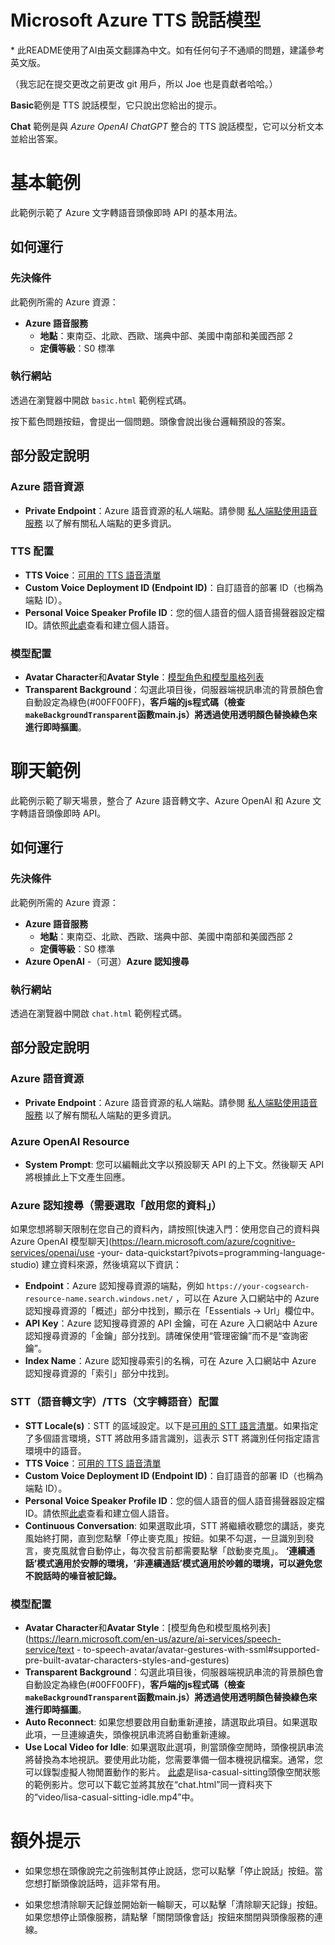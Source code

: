 # Microsoft Azure TTS 說話模型

\* 此README使用了AI由英文翻譯為中文。如有任何句子不通順的問題，建議參考英文版。

（我忘記在提交更改之前更改 git 用戶，所以 Joe 也是貢獻者哈哈。）

**Basic**範例是 TTS 說話模型，它只說出您給出的提示。

**Chat** 範例是與 *Azure OpenAI ChatGPT* 整合的 TTS 說話模型，它可以分析文本並給出答案。

# 基本範例

此範例示範了 Azure 文字轉語音頭像即時 API 的基本用法。

## 如何運行

### 先決條件
此範例所需的 Azure 資源：
- **Azure 語音服務**
  - **地點**：東南亞、北歐、西歐、瑞典中部、美國中南部和美國西部 2
  - **定價等級**：S0 標準
    
### 執行網站
透過在瀏覽器中開啟 `basic.html` 範例程式碼。

按下藍色問題按鈕，會提出一個問題。頭像會說出後台邏輯預設的答案。

## 部分設定說明

### Azure 語音資源
- **Private Endpoint**：Azure 語音資源的私人端點。請參閱 [私人端點使用語音服務](https://learn.microsoft.com/azure/ai-services/speech-service/speech-services-private-link) 以了解有關私人端點的更多資訊。
  
### TTS 配置
- **TTS Voice**：[可用的 TTS 語音清單](https://learn.microsoft.com/azure/ai-services/speech-service/language-support?tabs=tts#supported-languages)
- **Custom Voice Deployment ID (Endpoint ID)**：自訂語音的部署 ID（也稱為端點 ID）。
- **Personal Voice Speaker Profile ID**：您的個人語音的個人語音揚聲器設定檔 ID。請依照[此處](https://learn.microsoft.com/azure/ai-services/speech-service/personal-voice-overview)查看和建立個人語音。

### 模型配置
- **Avatar Character**和**Avatar Style**：[模型角色和模型風格列表](https://learn.microsoft.com/en-us/azure/ai-services/speech-service/text-to-speech-avatar/avatar-gestures-with-ssml#supported-pre-built-avatar-characters-styles-and-gestures)
- **Transparent Background**：勾選此項目後，伺服器端視訊串流的背景顏色會自動設定為綠色(#00FF00FF)，**客戶端的js程式碼（檢查`makeBackgroundTransparent`函數main.js）將透過使用透明顏色替換綠色來進行即時摳圖**。


# 聊天範例

此範例示範了聊天場景，整合了 Azure 語音轉文字、Azure OpenAI 和 Azure 文字轉語音頭像即時 API。

## 如何運行

### 先決條件
此範例所需的 Azure 資源：
- **Azure 語音服務**
  - **地點**：東南亞、北歐、西歐、瑞典中部、美國中南部和美國西部 2
  - **定價等級**：S0 標準
- **Azure OpenAI**
-（可選）**Azure 認知搜尋**

### 執行網站
透過在瀏覽器中開啟 `chat.html` 範例程式碼。

## 部分設定說明

### Azure 語音資源
- **Private Endpoint**：Azure 語音資源的私人端點。請參閱 [私人端點使用語音服務](https://learn.microsoft.com/azure/ai-services/speech-service/speech-services-private-link) 以了解有關私人端點的更多資訊。
  
### Azure OpenAI Resource
 - **System Prompt**: 您可以編輯此文字以預設聊天 API 的上下文。然後聊天 API 將根據此上下文產生回應。

### Azure 認知搜尋（需要選取「啟用您的資料」）
如果您想將聊天限制在您自己的資料內，請按照[快速入門：使用您自己的資料與Azure OpenAI 模型聊天](https://learn.microsoft.com/azure/cognitive-services/openai/use -your- data-quickstart?pivots=programming-language-studio) 建立資料來源，然後填寫以下資訊：
 - **Endpoint**：Azure 認知搜尋資源的端點，例如 `https://your-cogsearch-resource-name.search.windows.net/` ，可以在 Azure 入口網站中的 Azure 認知搜尋資源的「概述」部分中找到，顯示在「Essentials -> Url」欄位中。
 - **API Key**：Azure 認知搜尋資源的 API 金鑰，可在 Azure 入口網站中 Azure 認知搜尋資源的「金鑰」部分找到。請確保使用“管理密鑰”而不是“查詢密鑰”。
 - **Index Name**：Azure 認知搜尋索引的名稱，可在 Azure 入口網站中 Azure 認知搜尋資源的「索引」部分中找到。

### STT（語音轉文字）/TTS（文字轉語音）配置
- **STT Locale(s)**：STT 的區域設定。以下是[可用的 STT 語言清單](https://learn.microsoft.com/azure/ai-services/speech-service/language-support?tabs=stt#supported-languages)。如果指定了多個語言環境，STT 將啟用多語言識別，這表示 STT 將識別任何指定語言環境中的語音。
- **TTS Voice**：[可用的 TTS 語音清單](https://learn.microsoft.com/azure/ai-services/speech-service/language-support?tabs=tts#supported-languages)
- **Custom Voice Deployment ID (Endpoint ID)**：自訂語音的部署 ID（也稱為端點 ID）。
- **Personal Voice Speaker Profile ID**：您的個人語音的個人語音揚聲器設定檔 ID。請依照[此處](https://learn.microsoft.com/azure/ai-services/speech-service/personal-voice-overview)查看和建立個人語音。
- **Continuous Conversation**: 如果選取此項，STT 將繼續收聽您的講話，麥克風始終打開，直到您點擊「停止麥克風」按鈕。如果不勾選，一旦識別到發言，麥克風就會自動停止，每次發言前都需要點擊「啟動麥克風」。 **‘連續通話’模式適用於安靜的環境，‘非連續通話’模式適用於吵雜的環境，可以避免您不說話時的噪音被記錄。**
  
### 模型配置
- **Avatar Character**和**Avatar Style**：[模型角色和模型風格列表](https://learn.microsoft.com/en-us/azure/ai-services/speech-service/text - to-speech-avatar/avatar-gestures-with-ssml#supported-pre-built-avatar-characters-styles-and-gestures)
- **Transparent Background**：勾選此項目後，伺服器端視訊串流的背景顏色會自動設定為綠色(#00FF00FF)，**客戶端的js程式碼（檢查`makeBackgroundTransparent`函數main.js）將透過使用透明顏色替換綠色來進行即時摳圖**。
- **Auto Reconnect**: 如果您想要啟用自動重新連接，請選取此項目。如果選取此項，一旦連線遺失，頭像視訊串流將自動重新連線。
- **Use Local Video for Idle**: 如果選取此選項，則當頭像空閒時，頭像視訊串流將替換為本地視訊。要使用此功能，您需要準備一個本機視訊檔案。通常，您可以錄製虛擬人物閒置動作的影片。 [此處](https://ttspublic.blob.core.windows.net/sampledata/video/avatar/lisa-casual-sitting-idle.mp4)是lisa-casual-sitting頭像空閒狀態的範例影片。您可以下載它並將其放在“chat.html”同一資料夾下的“video/lisa-casual-sitting-idle.mp4”中。

  
# 額外提示

- 如果您想在頭像說完之前強制其停止說話，您可以點擊「停止說話」按鈕。當您想打斷頭像說話時，這非常有用。

- 如果您想清除聊天記錄並開始新一輪聊天，可以點擊「清除聊天記錄」按鈕。如果您想停止頭像服務，請點擊「關閉頭像會話」按鈕來關閉與頭像服務的連線。
